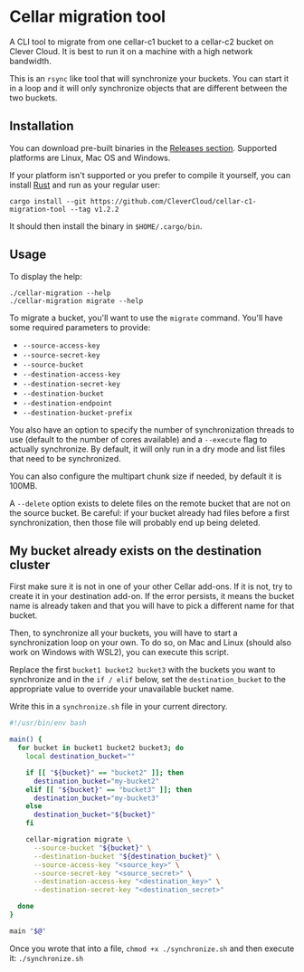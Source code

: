 # Cellar migration tool

A CLI tool to migrate from one cellar-c1 bucket to a cellar-c2 bucket on Clever Cloud. It is best to run it on a machine with a high network bandwidth.

This is an `rsync` like tool that will synchronize your buckets. You can start it in a loop and it will only synchronize objects that are different between the two buckets.

## Installation

You can download pre-built binaries in the [Releases section](https://github.com/CleverCloud/cellar-c1-migration-tool/releases). Supported platforms are Linux, Mac OS and Windows.

If your platform isn't supported or you prefer to compile it yourself, you can install [Rust](https://www.rust-lang.org/) and run as your regular user:

```
cargo install --git https://github.com/CleverCloud/cellar-c1-migration-tool --tag v1.2.2
```

It should then install the binary in `$HOME/.cargo/bin`.

## Usage

To display the help:

```
./cellar-migration --help
./cellar-migration migrate --help
```

To migrate a bucket, you'll want to use the `migrate` command. You'll have some required parameters to provide:
- `--source-access-key`
- `--source-secret-key`
- `--source-bucket`
- `--destination-access-key`
- `--destination-secret-key`
- `--destination-bucket`
- `--destination-endpoint`
- `--destination-bucket-prefix`

You also have an option to specify the number of synchronization threads to use (default to the number of cores available) and a `--execute` flag to actually synchronize. By default,
it will only run in a dry mode and list files that need to be synchronized.

You can also configure the multipart chunk size if needed, by default it is 100MB.

A `--delete` option exists to delete files on the remote bucket that are not on the source bucket. Be careful: if your bucket already had files before a first synchronization, then
those file will probably end up being deleted.


## My bucket already exists on the destination cluster

First make sure it is not in one of your other Cellar add-ons. If it is not, try to create it in your destination add-on. If the error persists, it means
the bucket name is already taken and that you will have to pick a different name for that bucket.

Then, to synchronize all your buckets, you will have to start a synchronization loop on your own. To do so, on Mac and Linux (should also work on Windows with WSL2), you can execute this script.

Replace the first `bucket1 bucket2 bucket3` with the buckets you want to synchronize and in the `if / elif` below, set the `destination_bucket` to the appropriate value
to override your unavailable bucket name.

Write this in a `synchronize.sh` file in your current directory.

```bash
#!/usr/bin/env bash

main() {
  for bucket in bucket1 bucket2 bucket3; do
    local destination_bucket=""

    if [[ "${bucket}" == "bucket2" ]]; then
      destination_bucket="my-bucket2"
    elif [[ "${bucket}" == "bucket3" ]]; then
      destination_bucket="my-bucket3"
    else
      destination_bucket="${bucket}"
    fi

    cellar-migration migrate \
      --source-bucket "${bucket}" \
      --destination-bucket "${destination_bucket}" \
      --source-access-key "<source_key>" \
      --source-secret-key "<source_secret>" \
      --destination-access-key "<destination_key>" \
      --destination-secret-key "<destination_secret>"

  done
}

main "$@"
```

Once you wrote that into a file, `chmod +x ./synchronize.sh` and then execute it: `./synchronize.sh`